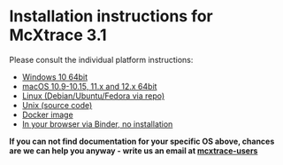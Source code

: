 # Installation instructions for McXtrace 3.1

Please consult the individual platform instructions:

* [Windows 10 64bit](Windows/README.md)
* [macOS 10.9-10.15, 11.x and 12.x 64bit](macOS/README.md)
* [Linux (Debian/Ubuntu/Fedora via repo)](Linux/README.md)
* [Unix (source code)](Linux/src/README.md)
* [Docker image](Docker/README.md)
* [In your browser via Binder, no installation](Binder/README.md)

**If you can not find documentation for your specific OS above, chances are we can help you anyway - write us an email at [mcxtrace-users](mailto:"mcxtrace-users@mcxtrace.org")**
